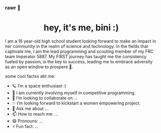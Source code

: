 ### rawr 🦕

<div align="center">
  <h1>hey, it's me, bini :)</h1>
</div>

I am a 16 year-old high school student looking forward to make an impact in her community in the realm of science and technology. In the fields that captivate me, I am the lead programming and scouting member of my FRC team Imperator 5887. My FIRST journey has taught me the consistency fueled by passion, is the key to success, leading me to embrace adversity as an open window to prospere 🌱.

some cool factss abt me: 

- 🪐 I’m a space enthusiast :)
- 🌱 I am currently involving myself in competitive programming.
- 👯 I’m looking to collaborate on ...
- ✨ I’m  looking forward to kickstart a women empowering project.
- 💬 Ask me about ...
- 📫 How to reach me: ...
- 😄 Pronouns: ...
- ⚡ Fun fact: ...

<!--
**binivazqua/binivazqua** is a ✨ _special_ ✨ repository because its `README.md` (this file) appears on your GitHub profile.
--!>
<br>




